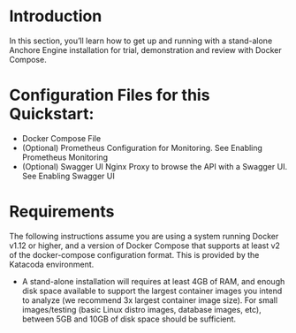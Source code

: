 # Introduction
In this section, you’ll learn how to get up and running with a stand-alone Anchore Engine installation for trial, demonstration and review with Docker Compose.

# Configuration Files for this Quickstart:

- Docker Compose File
- (Optional) Prometheus Configuration for Monitoring. See Enabling Prometheus Monitoring
- (Optional) Swagger UI Nginx Proxy to browse the API with a Swagger UI. See Enabling Swagger UI

# Requirements

The following instructions assume you are using a system running Docker v1.12 or higher, and a version of Docker Compose that supports at least v2 of the docker-compose configuration format. This is provided by the Katacoda environment.

- A stand-alone installation will requires at least 4GB of RAM, and enough disk space available to support the largest container images you intend to analyze (we recommend 3x largest container image size). For small images/testing (basic Linux distro images, database images, etc), between 5GB and 10GB of disk space should be sufficient.
